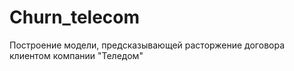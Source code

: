# Churn_telecom
Построение модели, предсказывающей расторжение договора клиентом компании "Теледом"
